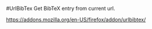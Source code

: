 #UrlBibTex
Get BibTeX entry from current url.

https://addons.mozilla.org/en-US/firefox/addon/urlbibtex/
